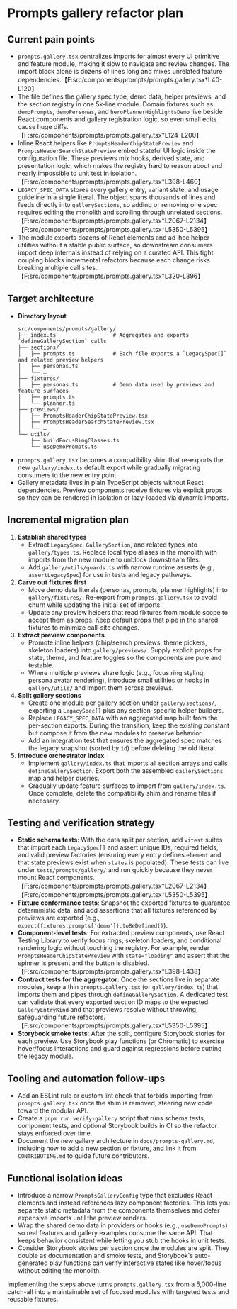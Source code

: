 # Prompts gallery refactor plan

## Current pain points
- `prompts.gallery.tsx` centralizes imports for almost every UI primitive and feature module, making it slow to navigate and review changes. The import block alone is dozens of lines long and mixes unrelated feature dependencies.【F:src/components/prompts/prompts.gallery.tsx†L40-L120】
- The file defines the gallery spec type, demo data, helper previews, and the section registry in one 5k-line module. Domain fixtures such as `demoPrompts`, `demoPersonas`, and `heroPlannerHighlightsDemo` live beside React components and gallery registration logic, so even small edits cause huge diffs.【F:src/components/prompts/prompts.gallery.tsx†L124-L200】
- Inline React helpers like `PromptsHeaderChipStatePreview` and `PromptsHeaderSearchStatePreview` embed stateful UI logic inside the configuration file. These previews mix hooks, derived state, and presentation logic, which makes the registry hard to reason about and nearly impossible to unit test in isolation.【F:src/components/prompts/prompts.gallery.tsx†L398-L460】
- `LEGACY_SPEC_DATA` stores every gallery entry, variant state, and usage guideline in a single literal. The object spans thousands of lines and feeds directly into `gallerySections`, so adding or removing one spec requires editing the monolith and scrolling through unrelated sections.【F:src/components/prompts/prompts.gallery.tsx†L2067-L2134】【F:src/components/prompts/prompts.gallery.tsx†L5350-L5395】
- The module exports dozens of React elements and ad-hoc helper utilities without a stable public surface, so downstream consumers import deep internals instead of relying on a curated API. This tight coupling blocks incremental refactors because each change risks breaking multiple call sites.【F:src/components/prompts/prompts.gallery.tsx†L320-L396】

## Target architecture
- **Directory layout**
  ```
  src/components/prompts/gallery/
  ├── index.ts                  # Aggregates and exports `defineGallerySection` calls
  ├── sections/
  │   ├── prompts.ts            # Each file exports a `LegacySpec[]` and related preview helpers
  │   ├── personas.ts
  │   └── …
  ├── fixtures/
  │   ├── personas.ts           # Demo data used by previews and feature surfaces
  │   ├── prompts.ts
  │   └── planner.ts
  ├── previews/
  │   ├── PromptsHeaderChipStatePreview.tsx
  │   ├── PromptsHeaderSearchStatePreview.tsx
  │   └── …
  └── utils/
      ├── buildFocusRingClasses.ts
      └── useDemoPrompts.ts
  ```
- `prompts.gallery.tsx` becomes a compatibility shim that re-exports the new `gallery/index.ts` default export while gradually migrating consumers to the new entry point.
- Gallery metadata lives in plain TypeScript objects without React dependencies. Preview components receive fixtures via explicit props so they can be rendered in isolation or lazy-loaded via dynamic imports.

## Incremental migration plan
1. **Establish shared types**
   - Extract `LegacySpec`, `GallerySection`, and related types into `gallery/types.ts`. Replace local type aliases in the monolith with imports from the new module to unblock downstream files.
   - Add `gallery/utils/guards.ts` with narrow runtime asserts (e.g., `assertLegacySpec`) for use in tests and legacy pathways.
2. **Carve out fixtures first**
   - Move demo data literals (personas, prompts, planner highlights) into `gallery/fixtures/`. Re-export from `prompts.gallery.tsx` to avoid churn while updating the initial set of imports.
   - Update any preview helpers that read fixtures from module scope to accept them as props. Keep default props that pipe in the shared fixtures to minimize call-site changes.
3. **Extract preview components**
   - Promote inline helpers (chip/search previews, theme pickers, skeleton loaders) into `gallery/previews/`. Supply explicit props for state, theme, and feature toggles so the components are pure and testable.
   - Where multiple previews share logic (e.g., focus ring styling, persona avatar rendering), introduce small utilities or hooks in `gallery/utils/` and import them across previews.
4. **Split gallery sections**
   - Create one module per gallery section under `gallery/sections/`, exporting a `LegacySpec[]` plus any section-specific helper builders.
   - Replace `LEGACY_SPEC_DATA` with an aggregated map built from the per-section exports. During the transition, keep the existing constant but compose it from the new modules to preserve behavior.
   - Add an integration test that ensures the aggregated spec matches the legacy snapshot (sorted by `id`) before deleting the old literal.
5. **Introduce orchestrator index**
   - Implement `gallery/index.ts` that imports all section arrays and calls `defineGallerySection`. Export both the assembled `gallerySections` map and helper queries.
   - Gradually update feature surfaces to import from `gallery/index.ts`. Once complete, delete the compatibility shim and rename files if necessary.

## Testing and verification strategy
- **Static schema tests**: With the data split per section, add `vitest` suites that import each `LegacySpec[]` and assert unique IDs, required fields, and valid preview factories (ensuring every entry defines `element` and that state previews exist when `states` is populated). These tests can live under `tests/prompts/gallery/` and run quickly because they never mount React components.【F:src/components/prompts/prompts.gallery.tsx†L2067-L2134】【F:src/components/prompts/prompts.gallery.tsx†L5350-L5395】
- **Fixture conformance tests**: Snapshot the exported fixtures to guarantee deterministic data, and add assertions that all fixtures referenced by previews are exported (e.g., `expect(fixtures.prompts['demo']).toBeDefined()`).
- **Component-level tests**: For extracted preview components, use React Testing Library to verify focus rings, skeleton loaders, and conditional rendering logic without touching the registry. For example, render `PromptsHeaderChipStatePreview` with `state="loading"` and assert that the spinner is present and the button is disabled.【F:src/components/prompts/prompts.gallery.tsx†L398-L438】
- **Contract tests for the aggregator**: Once the sections live in separate modules, keep a thin `prompts.gallery.tsx` (or `gallery/index.ts`) that imports them and pipes through `defineGallerySection`. A dedicated test can validate that every exported section ID maps to the expected `GalleryEntryKind` and that previews resolve without throwing, safeguarding future refactors.【F:src/components/prompts/prompts.gallery.tsx†L5350-L5395】
- **Storybook smoke tests**: After the split, configure Storybook stories for each preview. Use Storybook play functions (or Chromatic) to exercise hover/focus interactions and guard against regressions before cutting the legacy module.

## Tooling and automation follow-ups
- Add an ESLint rule or custom lint check that forbids importing from `prompts.gallery.tsx` once the shim is removed, steering new code toward the modular API.
- Create a `pnpm run verify-gallery` script that runs schema tests, component tests, and optional Storybook builds in CI so the refactor stays enforced over time.
- Document the new gallery architecture in `docs/prompts-gallery.md`, including how to add a new section or fixture, and link it from `CONTRIBUTING.md` to guide future contributors.

## Functional isolation ideas
- Introduce a narrow `PromptsGalleryConfig` type that excludes React elements and instead references lazy component factories. This lets you separate static metadata from the components themselves and defer expensive imports until the preview renders.
- Wrap the shared demo data in providers or hooks (e.g., `useDemoPrompts`) so real features and gallery examples consume the same API. That keeps behavior consistent while letting you stub the hooks in unit tests.
- Consider Storybook stories per section once the modules are split. They double as documentation and smoke tests, and Storybook's auto-generated play functions can verify interactive states like hover/focus without editing the monolith.

Implementing the steps above turns `prompts.gallery.tsx` from a 5,000-line catch-all into a maintainable set of focused modules with targeted tests and reusable fixtures.
